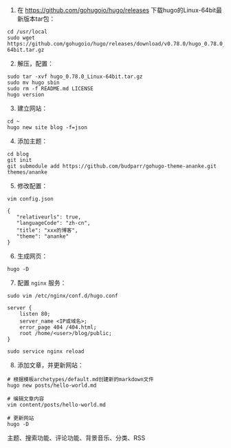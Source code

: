 1. 在 https://github.com/gohugoio/hugo/releases 下载hugo的Linux-64bit最新版本tar包：

```
cd /usr/local
sudo wget https://github.com/gohugoio/hugo/releases/download/v0.78.0/hugo_0.78.0_Linux-64bit.tar.gz
```

2. 解压，配置：

```
sudo tar -xvf hugo_0.78.0_Linux-64bit.tar.gz
sudo mv hugo sbin
sudo rm -f README.md LICENSE
hugo version
```

3. 建立网站：

```
cd ~
hugo new site blog -f=json
```

4. 添加主题：

```
cd blog
git init
git submodule add https://github.com/budparr/gohugo-theme-ananke.git themes/ananke
```

5. 修改配置：

```
vim config.json

{
   "relativeurls": true,
   "languageCode": "zh-cn",
   "title": "xxx的博客",
   "theme": "ananke"
}
```

6. 生成网页：

```
hugo -D
```

7. 配置 `nginx` 服务：

```
sudo vim /etc/nginx/conf.d/hugo.conf

server {
    listen 80;
    server_name <IP或域名>;
    error_page 404 /404.html;
    root /home/<user>/blog/public;
}

sudo service nginx reload
```

8. 添加文章，并更新网站：

```
# 根据模板archetypes/default.md创建新的markdown文件
hugo new posts/hello-world.md

# 编辑文章内容
vim content/posts/hello-world.md

# 更新网站
hugo -D
```

主题、搜索功能、评论功能、背景音乐、分类、RSS